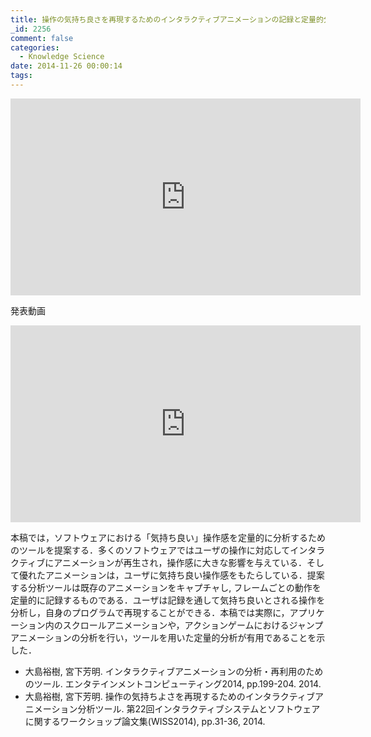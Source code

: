 ```yaml
---
title: 操作の気持ち良さを再現するためのインタラクティブアニメーションの記録と定量的分析
_id: 2256
comment: false
categories:
  - Knowledge Science
date: 2014-11-26 00:00:14
tags:
---
```



<iframe width="560" height="315" src="https://www.youtube.com/embed/rjcUgRn7aj4" frameborder="0" allowfullscreen></iframe>


発表動画

<iframe width="560" height="315" src="https://www.youtube.com/embed/gUqFSKy1l9o" frameborder="0" allowfullscreen></iframe>


本稿では，ソフトウェアにおける「気持ち良い」操作感を定量的に分析するためのツールを提案する．多くのソフトウェアではユーザの操作に対応してインタラクティブにアニメーションが再生され，操作感に大きな影響を与えている．そして優れたアニメーションは，ユーザに気持ち良い操作感をもたらしている．提案する分析ツールは既存のアニメーションをキャプチャし, フレームごとの動作を定量的に記録するものである．ユーザは記録を通して気持ち良いとされる操作を分析し，自身のプログラムで再現することができる．本稿では実際に，アプリケーション内のスクロールアニメーションや，アクションゲームにおけるジャンプアニメーションの分析を行い，ツールを用いた定量的分析が有用であることを示した．

* 大島裕樹, 宮下芳明. インタラクティブアニメーションの分析・再利用のためのツール. エンタテインメントコンピューティング2014, pp.199-204\. 2014.
* 大島裕樹, 宮下芳明. 操作の気持ちよさを再現するためのインタラクティブアニメーション分析ツール. 第22回インタラクティブシステムとソフトウェアに関するワークショップ論文集(WISS2014), pp.31-36, 2014.
